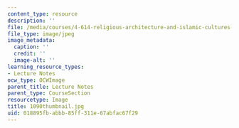 ```yaml
---
content_type: resource
description: ''
file: /media/courses/4-614-religious-architecture-and-islamic-cultures-fall-2002/018895fbabbb85ff311e67abfac67f29_1090thumbnail.jpg
file_type: image/jpeg
image_metadata:
  caption: ''
  credit: ''
  image-alt: ''
learning_resource_types:
- Lecture Notes
ocw_type: OCWImage
parent_title: Lecture Notes
parent_type: CourseSection
resourcetype: Image
title: 1090thumbnail.jpg
uid: 018895fb-abbb-85ff-311e-67abfac67f29
---
```

